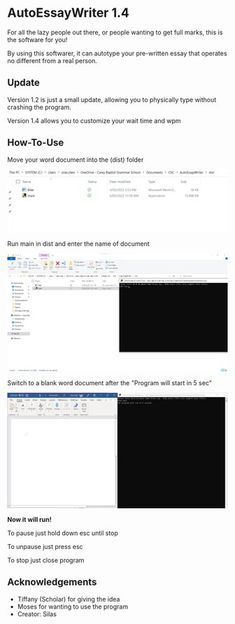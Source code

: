 # AutoEssayWriter 1.4

For all the lazy people out there, or people wanting to get full marks, this is the software for you!

By using this softwarer, it can autotype your pre-written essay that operates no different from a real person.

## Update

Version 1.2 is just a small update, allowing you to physically type without crashing the program.

Version 1.4 allows you to customize your wait time and wpm

## How-To-Use

Move your word document into the (dist) folder

![App Screenshot](pictures/dist.png)

Run main in dist and enter the name of document

![App Screenshot](pictures/program.png)

Switch to a blank word document after the "Program will start in 5 sec"

![App Screenshot](pictures/ready.png)

**Now it will run!**

To pause just hold down esc until stop

To unpause just press esc

To stop just close program

## Acknowledgements

- Tiffany (Scholar) for giving the idea
- Moses for wanting to use the program
- Creator: Silas
